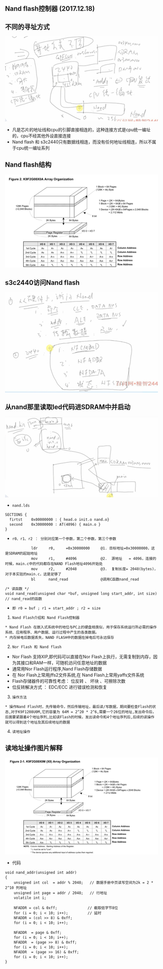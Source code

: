 ## Nand flash控制器 (2017.12.18)
## 不同的寻址方式
![不同的寻址方式](https://github.com/GalenDeng/Embedded-Linux/blob/master/11.%20Nand%20flash%E6%8E%A7%E5%88%B6%E5%99%A8/Nand%20flash%E5%9B%BE%E7%89%87%E7%AC%94%E8%AE%B0/%E4%B8%8D%E5%90%8C%E7%9A%84%E5%AF%BB%E5%9D%80%E6%96%B9%E5%BC%8F.JPG)
* 凡是芯片的地址线和cpu的引脚直接相连的，这种连接方式是cpu统一编址的，cpu不经其他外设直接连接
* Nand flash 和 s3c2440只有数据线相连，而没有任何地址线相连，所以不属于cpu统一编址系列
## Nand flash结构
![Nand flash结构](https://github.com/GalenDeng/Embedded-Linux/blob/master/11.%20Nand%20flash%E6%8E%A7%E5%88%B6%E5%99%A8/Nand%20flash%E5%9B%BE%E7%89%87%E7%AC%94%E8%AE%B0/Nand%20flash%E7%BB%93%E6%9E%84.JPG)
## s3c2440访问Nand flash
![s3c2440访问Nand flash](https://github.com/GalenDeng/Embedded-Linux/blob/master/11.%20Nand%20flash%E6%8E%A7%E5%88%B6%E5%99%A8/Nand%20flash%E5%9B%BE%E7%89%87%E7%AC%94%E8%AE%B0/s3c2440%E8%AE%BF%E9%97%AENand%20flash.JPG)
## 从nand那里读取led代码进SDRAM中并启动
![从nand那里读取led代码进SDRAM中并启动](https://github.com/GalenDeng/Embedded-Linux/blob/master/11.%20Nand%20flash%E6%8E%A7%E5%88%B6%E5%99%A8/Nand%20flash%E5%9B%BE%E7%89%87%E7%AC%94%E8%AE%B0/%E4%BB%8Enand%E9%82%A3%E9%87%8C%E8%AF%BB%E5%8F%96led%E4%BB%A3%E7%A0%81%E8%BF%9BSDRAM%E4%B8%AD%E5%B9%B6%E5%90%AF%E5%8A%A8.JPG)
* `nand.lds`
```
SECTIONS { 
  firtst  	0x00000000 : { head.o init.o nand.o}
  second 	0x30000000 : AT(4096) { main.o }
} 
```
* `r0、r1、r2 ： 分别对应第一个参数，第二个参数，第三个参数`
```
            ldr     r0,     =0x30000000     @1. 目标地址=0x30000000，这是SDRAM的起始地址
            mov     r1,     #4096           @2.  源地址   = 4096，连接的时候，main.c中的代码都存在NAND Flash地址4096开始处
            mov     r2,     #2048           @3.  复制长度= 2048(bytes)，对于本实验的main.c，这是足够了
            bl      nand_read               @调用C函数nand_read
```
```
/* 读函数 */
void nand_read(unsigned char *buf, unsigned long start_addr, int size)      // nand_read的函数
```
* `即 r0 = buf ; r1 = start_addr ; r2 = size`

1. `Nand Flash介绍和 Nand Flash控制器`
```
* Nand Flash 在嵌入式系统中的地位与PC上的硬盘相类似，用于保存系统运行所必需的操作系统、应用程序、用户数据、运行过程中产生的各类数据。
* 内存掉电后数据丢失，NAND FLASH中的数据在掉电后可永远保存
```
2. `Nor Flash 和 Nand flash`
* Nor Flash 支持XIP,即代码可以直接在Nor Flash上执行，无需复制到内存，因为其接口和RAM一样，可随机访问任意地址的数据
* 通常用Nor Flash运行程序,Nand Flash存储数据
* 在 Nor Flash上常用jffs2文件系统,在 Nand Flash上常用yaffs文件系统
* Flash存储器件的可靠性考虑： 位反转 、 坏块 、可擦除次数
* 位反转解决方式 ： EDC/ECC 进行错误检测和恢复
3. `操作方法`
```
* 操作Nand Flash时，先传输命令，然后传输地址，最后读/写数据，期间要检查Flash的状态,对于K9F1208U0M,它的容量为 64M = 2^20 * 2^6,需要一个26位的地址,发出命令后，后面要紧跟着4个地址序列,比如读Flash的时候，发出读命令和4个地址序列后,后续的读操作就可以得到这个地址及其后续地址的数据
```
4. `读地址操作`
## 读地址操作图片解释
![读地址操作图片解释](https://github.com/GalenDeng/Embedded-Linux/blob/master/11.%20Nand%20flash%E6%8E%A7%E5%88%B6%E5%99%A8/Nand%20flash%E5%9B%BE%E7%89%87%E7%AC%94%E8%AE%B0/%E8%AF%BB%E5%9C%B0%E5%9D%80%E6%93%8D%E4%BD%9C%E5%9B%BE%E7%89%87%E8%A7%A3%E9%87%8A.JPG)
* 代码
```
void nand_addr(unsigned int addr)
{
	unsigned int col  = addr % 2048;   // 数据手册中页读写空间为2k = 2 * 2^10 列地址
	unsigned int page = addr / 2048;   // 行地址
	volatile int i;

	NFADDR = col & 0xff;              // 截取低字节8位
	for (i = 0; i < 10; i++);         // 延时
	NFADDR = (col >> 8) & 0xff;
	for (i = 0; i < 10; i++);
	
	NFADDR  = page & 0xff;
	for (i = 0; i < 10; i++);
	NFADDR  = (page >> 8) & 0xff;
	for (i = 0; i < 10; i++);
	NFADDR  = (page >> 16) & 0xff;
	for (i = 0; i < 10; i++);	
}
```